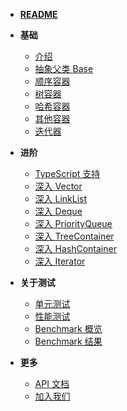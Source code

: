 - [**README**](/zh-cn/README.md 'Js-sdsl README')
- **基础**
  - [介绍](/zh-cn/start/introduction.md)
  - [抽象父类 Base](/zh-cn/start/base.md)
  - [顺序容器](/zh-cn/start/sequential-container.md)
  - [树容器](/zh-cn/start/tree-container.md)
  - [哈希容器](/zh-cn/start/hash-container.md)
  - [其他容器](/zh-cn/start/other-container.md)
  - [迭代器](/zh-cn/start/iterator.md)

- **进阶**
  - [TypeScript 支持](/zh-cn/advance/typescript-support.md)
  - [深入 Vector](/zh-cn/advance/vector.md)
  - [深入 LinkList](/zh-cn/advance/linklist.md)
  - [深入 Deque](/zh-cn/advance/deque.md)
  - [深入 PriorityQueue](/zh-cn/advance/priority-queue.md)
  - [深入 TreeContainer](/zh-cn/advance/tree-container.md)
  - [深入 HashContainer](/zh-cn/advance/hash-container.md)
  - [深入 Iterator](/zh-cn/advance/iterator.md)

- **关于测试**
  - [单元测试](/zh-cn/test/unit-test.md)
  - [性能测试](/zh-cn/test/performance-test.md)
  - [Benchmark 概览](/zh-cn/test/benchmark-analyze)
  - [Benchmark 结果](/zh-cn/test/benchmark-result)

- **更多**
  - [API 文档](/zh-cn/more/api-document.md)
  - [加入我们](/zh-cn/more/join-us.md)
